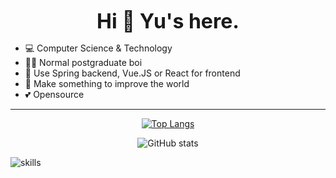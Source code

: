 <center>

**<font size=6>Hi 👋 Yu's here.</font>**

</center>

- 💻 Computer Science & Technology
- 👨‍💻 Normal postgraduate boi
- 📝 Use Spring backend, Vue.JS or React for frontend
- 🌟 Make something to improve the world
- 💕 Opensource

---

<center>


[![Top Langs](https://github-readme-stats.vercel.app/api/top-langs/?username=NUISTGY&layout=compact&theme=radical&card_width=300)](https://github.com/anuraghazra/github-readme-stats)

![GitHub stats](https://github-readme-stats.vercel.app/api?username=NUISTGY&show_icons=true&theme=radical&line_height=20&include_all_commits=true&count_private=true)

 </center>
  
![skills](https://skillicons.dev/icons?i=bash,css,docker,dotnet,electron,express,git,github,html,js,linux,md,mongodb,nextjs,nodejs,postgres,pr,prisma,py,raspberrypi,react,redis,regex,sass,stackoverflow,ts,visualstudio,vscode,vue,workers)
